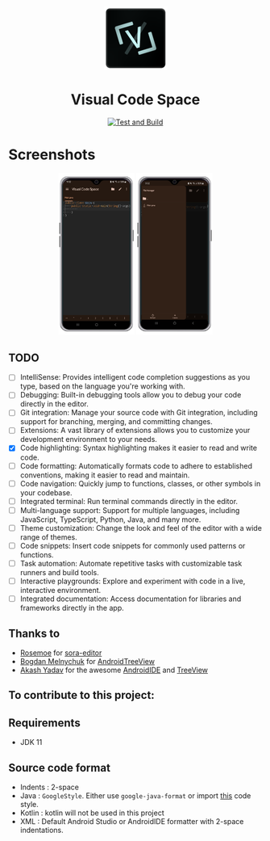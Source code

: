 <div align="center">
    <img width="125" height="125" src="./images/ic_launcher.png" alt="Visual Code Space" title="Visual Code Space">
    <h1>Visual Code Space</h1>
    
[![Test and Build](https://github.com/raredeveloperofc/Visual-Code-Space/actions/workflows/test_and_build.yml/badge.svg)](https://github.com/raredeveloperofc/Visual-Code-Space/actions/workflows/test_and_build.yml)
</div>

# Screenshots
<div align="center">
    <img width="30%" src="./images/screenshot1.png" alt="Screenshot1" title="Screenshot1">
    <img width="30%" src="./images/screenshot2.png" alt="Screenshot2" title="Screenshot2">
</div>

## TODO
- [ ] IntelliSense: Provides intelligent code completion suggestions as you type, based on the language you're working with.
- [ ] Debugging: Built-in debugging tools allow you to debug your code directly in the editor.
- [ ] Git integration: Manage your source code with Git integration, including support for branching, merging, and committing changes.
- [ ] Extensions: A vast library of extensions allows you to customize your development environment to your needs.
- [x] Code highlighting: Syntax highlighting makes it easier to read and write code.
- [ ] Code formatting: Automatically formats code to adhere to established conventions, making it easier to read and maintain.
- [ ] Code navigation: Quickly jump to functions, classes, or other symbols in your codebase.
- [ ] Integrated terminal: Run terminal commands directly in the editor.
- [ ] Multi-language support: Support for multiple languages, including JavaScript, TypeScript, Python, Java, and many more.
- [ ] Theme customization: Change the look and feel of the editor with a wide range of themes.
- [ ] Code snippets: Insert code snippets for commonly used patterns or functions.
- [ ] Task automation: Automate repetitive tasks with customizable task runners and build tools.
- [ ] Interactive playgrounds: Explore and experiment with code in a live, interactive environment.
- [ ] Integrated documentation: Access documentation for libraries and frameworks directly in the app.

## Thanks to
- [Rosemoe](https://github.com/Rosemoe) for [sora-editor](https://github.com/Rosemoe/sora-editor)
- [Bogdan Melnychuk](https://github.com/bmelnychuk) for [AndroidTreeView](https://github.com/bmelnychuk/AndroidTreeView)
- [Akash Yadav](https://github.com/itsaky) for the awesome [AndroidIDE](https://github.com/AndroidIDEOfficial/AndroidIDE) and [TreeView](https://github.com/AndroidIDEOfficial/AndroidIDE/tree/dev/treeview)

## To contribute to this project:

## Requirements

- JDK 11

## Source code format

- Indents : 2-space
- Java : `GoogleStyle`. Either use `google-java-format` or import [this](https://raw.githubusercontent.com/google/styleguide/gh-pages/intellij-java-google-style.xml) code style.
- Kotlin : kotlin will not be used in this project
- XML : Default Android Studio or AndroidIDE formatter with 2-space indentations.
